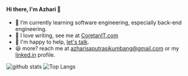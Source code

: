 #### Hi there, I'm Azhari  👋

- 📖 I’m currently learning software engineering, especially back-end engineering.
- 📝 I love writing, see me at [CoretanIT.com](http://coretanit.com/author/azhari/)
- 💬 I'm happy to help, [let's talk](https://t.me/azhariskb).
- :satisfied: more? reach me at [azharisaputrasikumbang@gmail.com](mailto:azharisaputrasikumbang@gmail.com) or my [linked.in](https://www.linkedin.com/in/azhariskb/) profile.

![github stats](https://github-readme-stats.vercel.app/api?username=azharisikumbang&show_icons=true&theme=buefy)
![Top Langs](https://github-readme-stats.vercel.app/api/top-langs/?username=azharisikumbang&theme=buefy&layout=compact)
